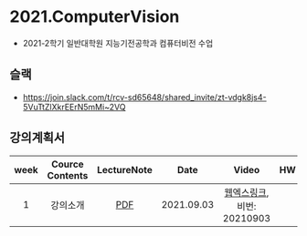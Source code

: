 
# 2021.ComputerVision
- 2021-2학기 일반대학원 지능기전공학과 컴퓨터비전 수업

## 슬랙
- https://join.slack.com/t/rcv-sd65648/shared_invite/zt-vdgk8js4-5VuTtZlXkrEErN5mMi~2VQ

## 강의계획서

| week | Cource Contents | LectureNote | Date |  Video | HW | 
|:---:|:---:|:---:|:---:|:---:|:---:| 
| 1 | 강의소개 | [PDF](https://github.com/sejongresearch/ComputerVision/blob/main/LectureNote/%5B%E1%84%8F%E1%85%A5%E1%86%B7%E1%84%91%E1%85%B2%E1%84%90%E1%85%A5%E1%84%87%E1%85%B5%E1%84%8C%E1%85%A5%E1%86%AB%5D%5B1%E1%84%8C%E1%85%AE%E1%84%8E%E1%85%A1%5D%20%E1%84%80%E1%85%AA%E1%84%86%E1%85%A9%E1%86%A8%E1%84%89%E1%85%A9%E1%84%80%E1%85%A2%20I%20(2021).pdf) | 2021.09.03 | [웹엑스링크](https://sejong.webex.com/sejong/j.php?MTID=mbf266a620c69c8e6c0e9ab3b676112dd), 비번: 20210903 |  |


